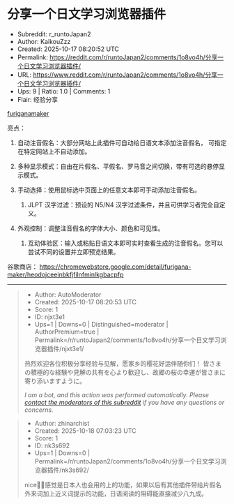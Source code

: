 # 分享一个日文学习浏览器插件

- Subreddit: r_runtoJapan2
- Author: KaikouZzz
- Created: 2025-10-17 08:20:52 UTC
- Permalink: https://reddit.com/r/runtoJapan2/comments/1o8vo4h/分享一个日文学习浏览器插件/
- URL: https://www.reddit.com/r/runtoJapan2/comments/1o8vo4h/分享一个日文学习浏览器插件/
- Ups: 9 | Ratio: 1.0 | Comments: 1
- Flair: 经验分享


[furiganamaker](https://furiganamaker.app/)

亮点：

1.  自动注音假名：大部分网站上此插件可自动给日语文本添加注音假名，
    可指定在特定网站上不自动添加。

2.  多种显示模式：自由在片假名、平假名、罗马音之间切换，带有可选的悬停显示模式。

3.  手动选择：使用鼠标选中页面上的任意文本即可手动添加注音假名。

    1.  JLPT 汉字过滤：预设的 N5/N4
        汉字过滤条件，并且可供学习者完全自定义。

4.  外观控制：调整注音假名的字体大小、颜色和可见性。

    1.  互动体验区：输入或粘贴日语文本即可实时查看生成的注音假名。您可以尝试不同的设置并立即预览结果。

谷歌商店：
<https://chromewebstore.google.com/detail/furigana-maker/heodojceeinbkfjfilnfminlkgbacpfp>


---

> - Author: AutoModerator
> - Created: 2025-10-17 08:20:53 UTC
> - Score: 1
> - ID: njxt3e1
> - Ups=1 | Downs=0 | Distinguished=moderator | AuthorPremium=true | Permalink=/r/runtoJapan2/comments/1o8vo4h/分享一个日文学习浏览器插件/njxt3e1/
>
> 热烈欢迎各位积极分享经验与见解，愿家乡的樱花好运伴随你们！
> 皆さまの積極的な経験や見解の共有を心より歓迎し、故郷の桜の幸運が皆さまに寄り添いますように。
> 
> *I am a bot, and this action was performed automatically. Please [contact the moderators of this subreddit](/message/compose/?to=/r/runtoJapan2) if you have any questions or concerns.*

> - Author: zhinarchist
> - Created: 2025-10-18 07:03:23 UTC
> - Score: 1
> - ID: nk3s692
> - Ups=1 | Downs=0 | Permalink=/r/runtoJapan2/comments/1o8vo4h/分享一个日文学习浏览器插件/nk3s692/
>
> nice👍🏻感觉是日本人也会用的上的功能，如果以后有其他插件带给片假名外来词加上近义词提示的功能，日语阅读的阻碍能直接减少八九成。
